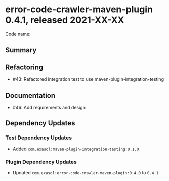 # error-code-crawler-maven-plugin 0.4.1, released 2021-XX-XX

Code name:

## Summary

## Refactoring

* #43: Refactored integration test to use maven-plugin-integration-testing

## Documentation

* #46: Add requirements and design

## Dependency Updates

### Test Dependency Updates

* Added `com.exasol:maven-plugin-integration-testing:0.1.0`

### Plugin Dependency Updates

* Updated `com.exasol:error-code-crawler-maven-plugin:0.4.0` to `0.4.1`
